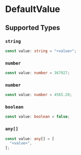 # DefaultValue


## Supported Types

### `string`

```typescript
const value: string = "<value>";
```

### `number`

```typescript
const value: number = 367927;
```

### `number`

```typescript
const value: number = 4565.20;
```

### `boolean`

```typescript
const value: boolean = false;
```

### `any[]`

```typescript
const value: any[] = [
  "<value>",
];
```


